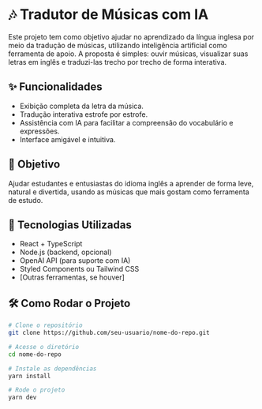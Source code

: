 # 🎶 Tradutor de Músicas com IA

Este projeto tem como objetivo ajudar no aprendizado da língua inglesa por meio da tradução de músicas, utilizando inteligência artificial como ferramenta de apoio. A proposta é simples: ouvir músicas, visualizar suas letras em inglês e traduzi-las trecho por trecho de forma interativa.

## ✨ Funcionalidades

- Exibição completa da letra da música.
- Tradução interativa estrofe por estrofe.
- Assistência com IA para facilitar a compreensão do vocabulário e expressões.
- Interface amigável e intuitiva.

## 🧠 Objetivo

Ajudar estudantes e entusiastas do idioma inglês a aprender de forma leve, natural e divertida, usando as músicas que mais gostam como ferramenta de estudo.

## 🚀 Tecnologias Utilizadas

- React + TypeScript
- Node.js (backend, opcional)
- OpenAI API (para suporte com IA)
- Styled Components ou Tailwind CSS
- [Outras ferramentas, se houver]

## 🛠️ Como Rodar o Projeto

```bash
# Clone o repositório
git clone https://github.com/seu-usuario/nome-do-repo.git

# Acesse o diretório
cd nome-do-repo

# Instale as dependências
yarn install

# Rode o projeto
yarn dev
